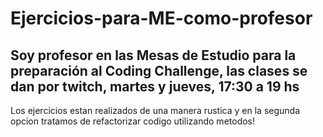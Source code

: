 # Ejercicios-para-ME-como-profesor

## Soy profesor en las Mesas de Estudio para la preparación al Coding Challenge, las clases se dan por twitch, martes y jueves, 17:30 a 19 hs 

Los ejercicios estan realizados de una manera rustica y en la segunda opcion tratamos de refactorizar codigo utilizando metodos!
